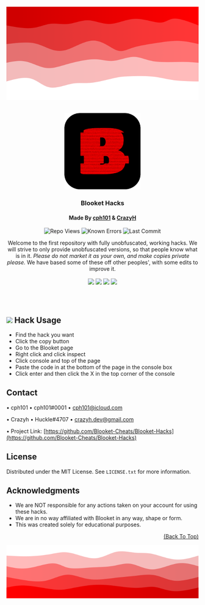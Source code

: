 <!-- Improved compatibility of back to top link: See: https://github.com/othneildrew/Best-README-Template/pull/73 -->
<a name="readme-top"></a>
<img src="images/head.png" width="100%" height="20%" />
<!-- PROJECT LOGO -->
<br />
<div align="center">
  <a href="https://github.com/Blooket-Cheats/Blooket-Hacks">
	 <img src="images/animated_icon.gif" alt="Logo" width="200" height="200" />
  </a>
  
<h3 align="center">Blooket Hacks</h3>
<h4 align="center">Made By <a href="https://github.com/cph101/">cph101</a> & <a href="https://github.com/crazyh2/">CrazyH</a></h4>
	
![Repo Views](https://komarev.com/ghpvc/?username=Blooket-Cheats-Blooket-Hacks&color=red&style=flat&label=Repo+views)
![Known Errors](https://img.shields.io/endpoint?url=https%3A%2F%2Fblooket-hacks-7b911-default-rtdb.firebaseio.com%2FknownErrors.json)
![Last Commit](https://img.shields.io/github/last-commit/Blooket-Cheats/Blooket-Hacks?logo=GitHub&color=red&label=Last+Commit)

  <p align="center">
   Welcome to the first repository with fully unobfuscated, working hacks.
   We will strive to only provide unobfuscated versions, so that people know what is in it.
   <i>Please do not market it as your own, and make copies private please.</i>
   We have based some of these off other peoples', with some edits to improve it.
    <br />
    <br />
    <a href="https://github.com/Blooket-Cheats/Blooket-Hacks/wiki"><img height="35px" src="https://github.com/Blooket-Cheats/Blooket-Hacks/blob/main/images/wikiBtn.svg?raw=true"></a>
    <a href="https://github.com/Blooket-Cheats/Blooket-Hacks/issues/new?assignees=cph101%2C+CrazyH2&labels=bug%2Chelp+wanted&template=bug_report.yml&title=🪲+Bug%3A+"><img height="35px" src="https://github.com/Blooket-Cheats/Blooket-Hacks/blob/main/images/reportBug.svg?raw=true&height=50px"></a>
    <a href="https://github.com/Blooket-Cheats/Blooket-Hacks/issues/new?assignees=cph101%2C+CrazyH2&labels=enhancement&template=hack_request.yml&title=🏝%EF%B8%8F+Feature+Request%3A+"><img height="35px" src="https://github.com/Blooket-Cheats/Blooket-Hacks/blob/main/images/requestBtn.svg?raw=true&height=50px"></a>
    <a href="https://discord.gg/Td44dJqqcT"><img height="35px" src="https://github.com/Blooket-Cheats/Blooket-Hacks/blob/main/images/supportDiscord.svg?raw=true&height=50px"></a>
  </p>
</div>
<br /><br />

<!-- USAGE -->
## <img src="https://cdn.discordapp.com/emojis/\1034440804938301447">  Hack Usage
- Find the hack you want
- Click the copy button
- Go to the Blooket page
- Right click and click inspect
- Click console and top of the page
- Paste the code in at the bottom of the page in the console box
- Click enter and then click the X in the top corner of the console

<!-- CONTACT -->
## Contact

•  cph101 • cph101\#<span>&#x30;&#x30;&#x30;</span>1 • cph101@icloud.com</span>

•  Crazyh • Huckle\#4707 • crazyh.dev@gmail.com

•  Project Link: [https://github.com/Blooket-Cheats/Blooket-Hacks](https://github.com/Blooket-Cheats/Blooket-Hacks)

<!-- LICENSE -->
## License

Distributed under the MIT License. See `LICENSE.txt` for more information.

<!-- ACKNOWLEDGMENTS -->
## Acknowledgments

* We are NOT responsible for any actions taken on your account for using these hacks.
* We are in no way affiliated with Blooket in any way, shape or form.
* This was created solely for educational purposes.

<p align="right"><a href="#readme-top">(Back To Top)</a></p>

<img src="images/foot.png" width="100%" height="40%" />
